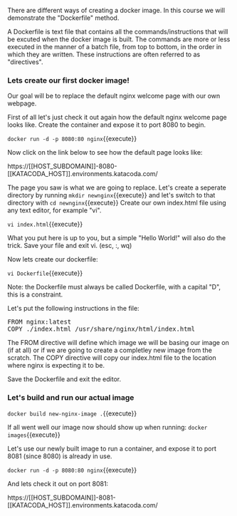 There are different ways of creating a docker image. In this course we will demonstrate the "Dockerfile" method.


 A Dockerfile is text file that contains all the commands/instructions that will be excuted when the docker image is built.
 The commands are more or less executed in the manner of a batch file, from top to bottom, in the order in which they are written.
 These instructions are often referred to as "directives".
 
 
 
 <h3>Lets create our first docker image!</h3>
 Our goal will be to replace the default nginx welcome page with our own webpage.
 
 First of all let's just check it out again how the default nginx welcome page looks like.
 Create the container and expose it to port 8080 to begin.
 
 `docker run -d -p 8080:80 nginx`{{execute}}
 
 Now click on the link below to see how the default page looks like:
 
 https://[[HOST_SUBDOMAIN]]-8080-[[KATACODA_HOST]].environments.katacoda.com/
 
  
The page you saw is what we are going to replace. 
Let's create a seperate directory by running `mkdir newnginx`{{execute}} and let's switch to that directory with `cd newnginx`{{execute}}
Create our own index.html file using any text editor, for example "vi".

`vi index.html`{{execute}}

What you put here is up to you, but a simple "Hello World!" will also do the trick.
Save your file and exit vi. (esc, :, wq)

Now lets create our dockerfile:

`vi Dockerfile`{{execute}}

Note: the Dockerfile must always be called Dockerfile, with a capital "D", this is a constraint.

Let's put the following instructions in the file:

<pre>
FROM nginx:latest
COPY ./index.html /usr/share/nginx/html/index.html
</pre>

The FROM directive will define which image we will be basing our image on (if at all) or if we are going to create a completley new image from the scratch.
The COPY directive will copy our index.html file to the location where nginx is expecting it to be.

Save the Dockerfile and exit the editor.

<h3>Let's build and run our actual image</h3>

`docker build new-nginx-image .`{{execute}}

If all went well our image now should show up when running:
`docker images`{{execute}}

Let's use our newly built image to run a container, and expose it to port 8081 (since 8080) is already in use.

`docker run -d -p 8080:80 nginx`{{execute}}

And lets check it out on port 8081:

 https://[[HOST_SUBDOMAIN]]-8081-[[KATACODA_HOST]].environments.katacoda.com/






 
 
 
 
 